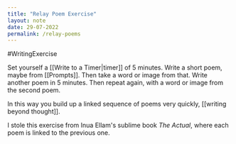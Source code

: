```yaml
---
title: "Relay Poem Exercise" 
layout: note
date: 29-07-2022
permalink: /relay-poems
---
```


#WritingExercise 

Set yourself a [[Write to a Timer|timer]] of 5 minutes. Write a short poem, maybe from [[Prompts]]. Then take a word or image from that. Write another poem in 5 minutes. Then repeat again, with a word or image from the second poem.

In this way you build up a linked sequence of poems very quickly, [[writing beyond thought]].

I stole this exercise from Inua Ellam's sublime book *The Actual*, where each poem is linked to the previous one.
